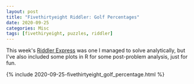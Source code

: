 ```yaml
---
layout: post
title: "Fivethirtyeight Riddler: Golf Percentages"
date: 2020-09-25
categories: Misc
tags: [fivethiryeight, puzzles, riddler]
---
```


This week's [Riddler Express](https://fivethirtyeight.com/features/can-you-save-some-cold-pizza/) was one I managed to solve analytically, but I've also included some plots in R for some post-problem analysis, just for fun.

<div >
{% include 2020-09-25-fivethirtyeight_golf_percentage.html %}
</div>